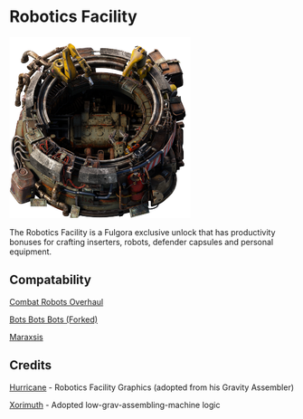 # Robotics Facility

![The mod portal thumbnail photo..](./graphics/rf-static.png)

The Robotics Facility is a Fulgora exclusive unlock that has productivity bonuses for crafting inserters, robots, defender capsules and personal equipment. 

## Compatability

[Combat Robots Overhaul](https://github.com/Wannie91/Combat-Robots-Overhaul)

[Bots Bots Bots (Forked)](https://mods.factorio.com/mod/botsbotsbotsfork)

[Maraxsis](https://mods.factorio.com/mod/maraxsis?from=search)

## Credits

[Hurricane](https://www.figma.com/proto/y1IQG08ZG2jIeJ5sTyF4MP/Factorio-Buildings?node-id=2585-1158&node-type=frame&t=tk88gXWNIga60zMr-0&scaling=scale-down-width&content-scaling=fixed&page-id=0%3A1&starting-point-node-id=2585%3A1158&hotspot-hints=0&hide-ui=1) - Robotics Facility Graphics (adopted from his Gravity Assembler)

[Xorimuth](https://github.com/tburrows13) - Adopted low-grav-assembling-machine logic